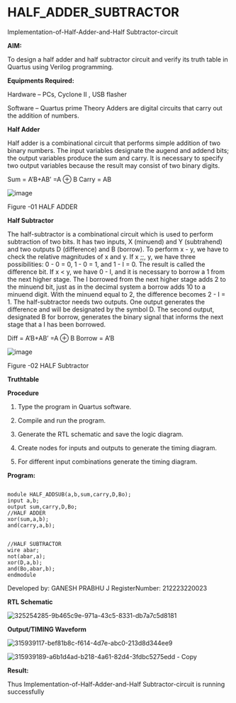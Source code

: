 # HALF_ADDER_SUBTRACTOR

Implementation-of-Half-Adder-and-Half Subtractor-circuit

**AIM:**

To design a half adder and half subtractor circuit and verify its truth table in Quartus using Verilog programming.

**Equipments Required:**

Hardware – PCs, Cyclone II , USB flasher 

Software – Quartus prime Theory Adders are digital circuits that carry out the addition of numbers.

**Half Adder**

Half adder is a combinational circuit that performs simple addition of two binary numbers. The input variables designate the augend and addend bits; the output variables produce the sum and carry. It is necessary to specify two output variables because the result may consist of two binary digits.

Sum = A’B+AB’ =A ⊕ B Carry = AB

![image](https://github.com/naavaneetha/HALF_ADDER_SUBTRACTOR/assets/154305477/bd4a0b2c-cdbc-4184-ab08-81578f121e1f)

Figure -01 HALF ADDER

**Half Subtractor**

The half-subtractor is a combinational circuit which is used to perform subtraction of two bits. It has two inputs, X (minuend) and Y (subtrahend) and two outputs D (difference) and B (borrow). To perform x - y, we have to check the relative magnitudes of x and y. If x ;;, y, we have three possibilities: 0 - 0 = 0, 1 - 0 = 1, and 1 - I = 0. The result is called the difference bit. If x < y, we have 0 - I, and it is necessary to borrow a 1 from the next higher stage. The I borrowed from the next higher stage adds 2 to the minuend bit, just as in the decimal system a borrow adds 10 to a minuend digit. With the minuend equal to 2, the difference becomes 2 - I = 1. The half-subtractor needs two outputs. One output generates the difference and will be designated by the symbol D. The second output, designated B for borrow, generates the binary signal that informs the next stage that a I has been borrowed. 

Diff = A’B+AB’ =A ⊕ B
Borrow = A’B

 ![image](https://github.com/naavaneetha/HALF_ADDER_SUBTRACTOR/assets/154305477/d76b099c-513f-4e7c-843a-e2fd028a531a)

Figure -02 HALF Subtractor

**Truthtable**

**Procedure**

1.	Type the program in Quartus software.

2.	Compile and run the program.

3.	Generate the RTL schematic and save the logic diagram.

4.	Create nodes for inputs and outputs to generate the timing diagram.

5.	For different input combinations generate the timing diagram.


**Program:**
```

module HALF_ADDSUB(a,b,sum,carry,D,Bo);
input a,b;
output sum,carry,D,Bo;
//HALF ADDER
xor(sum,a,b);
and(carry,a,b);


//HALF SUBTRACTOR
wire abar;
not(abar,a);
xor(D,a,b);
and(Bo,abar,b);
endmodule
```

Developed by: GANESH PRABHU J
RegisterNumber: 212223220023

**RTL Schematic**


![325254285-9b465c9e-971a-43c5-8331-db7a7c5d8181](https://github.com/ganeshprabhu2005/HALF_ADDER_SUBTRACTOR/assets/146162190/2e4a2a79-71a6-4945-84c9-b9b41cc2fda7)

**Output/TIMING Waveform**



![315939117-bef81b8c-f614-4d7e-abc0-213d8d344ee9](https://github.com/ganeshprabhu2005/HALF_ADDER_SUBTRACTOR/assets/146162190/92b7cdf8-c8b8-4735-9723-093ddd2196b9)


![315939189-a6b1d4ad-b218-4a61-82d4-3fdbc5275edd - Copy](https://github.com/ganeshprabhu2005/HALF_ADDER_SUBTRACTOR/assets/146162190/b96972ba-bfca-4b1c-afd7-7476ae79e2ed)






**Result:**

Thus Implementation-of-Half-Adder-and-Half Subtractor-circuit is running successfully
